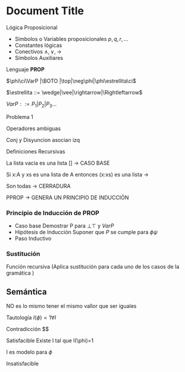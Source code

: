 # Document Title

Lógica Proposicional 

- Símbolos o Variables proposicionales $p, q,r,...$
- Constantes lógicas 
- Conectivos  $\wedge, \vee, \rightarrow$
- Símbolos Auxiliares

Lenguaje **PROP** 

$\phi\ci\VarP |\BOTO |\top|\neg\phi|\phi\estrellita\ci$

$\estrellita ::= \wedge|\vee|\rightarrow|\Rightleftarrow$

$VarP::= P_1|P_2|P_3 ...$

Problema 1

Operadores ambiguas

Conj y Disyuncion asocian izq


Definiciones Recursivas 

La lista vacia es una lista [] -> CASO BASE

Si x:A y xs es una lista de A entonces (x:xs) es una lista -> 

Son todas  -> CERRADURA

PPROP -> GENERA UN PRINCIPIO DE INDUCCIÓN


### Principio de Inducción de PROP

- Caso base  Demostrar P para $\bot\top$ y $VarP$
- Hipótesis de Inducción  Suponer que $P$ se cumple para $\phi\psi$
- Paso Inductivo 

### Sustitución 

Función recursiva (Aplica sustitución para cada uno de los casos de la gramática )

## Semántica

NO es lo mismo tener el mismo vallor que ser iguales 

Tautología $I(\phi) = 1 \forall I$

Contradicción $$

Satisfacible Existe I tal que I(\phi)=1

I es modelo para $\phi$

Insatisfacible 
